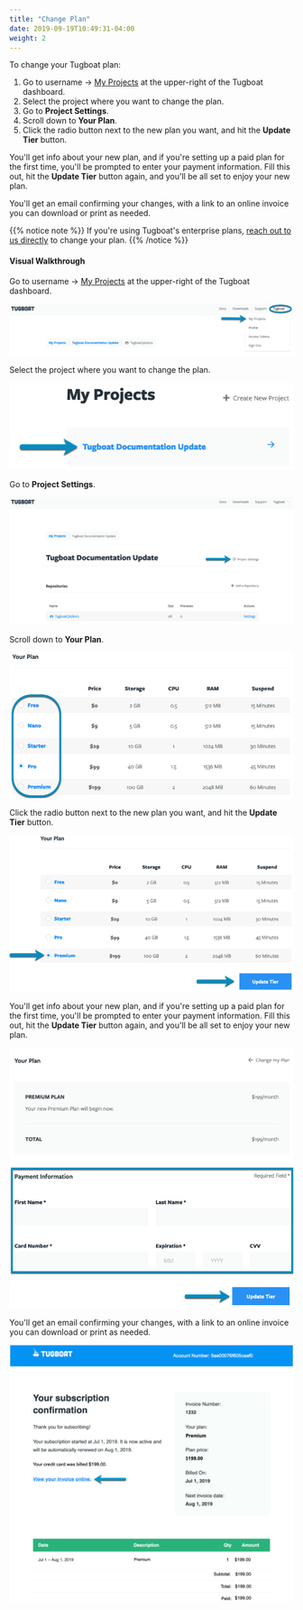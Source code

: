 ```yaml
---
title: "Change Plan"
date: 2019-09-19T10:49:31-04:00
weight: 2
---
```


To change your Tugboat plan:

1. Go to username -> [My Projects](https://dashboard.tugboat.qa/projects) at the
   upper-right of the Tugboat dashboard.
2. Select the project where you want to change the plan.
3. Go to **Project Settings**.
4. Scroll down to **Your Plan**.
5. Click the radio button next to the new plan you want, and hit the **Update
   Tier** button.

You'll get info about your new plan, and if you're setting up a paid plan for
the first time, you'll be prompted to enter your payment information. Fill this
out, hit the **Update Tier** button again, and you'll be all set to enjoy your
new plan.

You'll get an email confirming your changes, with a link to an online invoice
you can download or print as needed.

{{% notice note %}} If you're using Tugboat's enterprise plans,
[reach out to us directly](mailto:support@tugboat.qa?subject=Enterprise-Plans)
to change your plan. {{% /notice %}}

#### Visual Walkthrough

Go to username -> [My Projects](https://dashboard.tugboat.qa/projects) at the
upper-right of the Tugboat dashboard.

![Go to username -> My Projects](../../_images/go-to-user-my-projects.png)

Select the project where you want to change the plan.

![Select the project](../../_images/select-a-project.png)

Go to **Project Settings**.

![Go to Project Settings](../../_images/click-project-settings-link.png)

Scroll down to **Your Plan**.

![Scroll down to Your Plan](../../_images/billing-view-tugboat-plan.png)

Click the radio button next to the new plan you want, and hit the **Update
Tier** button.

![Change your Tugboat plan tier](../../_images/billing-change-plan-update-tier.png)

You'll get info about your new plan, and if you're setting up a paid plan for
the first time, you'll be prompted to enter your payment information. Fill this
out, hit the **Update Tier** button again, and you'll be all set to enjoy your
new plan.

![Setting up a paid Tugboat plan](../../_images/billing-setting-up-paid-tugboat-plan.png)

You'll get an email confirming your changes, with a link to an online invoice
you can download or print as needed.

![Email confirmation of plan change](../../_images/billing-plan-update-email.png)
